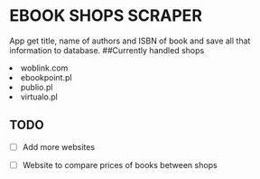 # EBOOK SHOPS SCRAPER
App get title, name of authors and ISBN of book and save all that information to database.
##Currently handled shops
<li>woblink.com</li>
<li>ebookpoint.pl</li>
<li>publio.pl</li>
<li>virtualo.pl</li>

## TODO
- [ ] Add more websites 
- [ ] Website to compare prices of books between shops 


